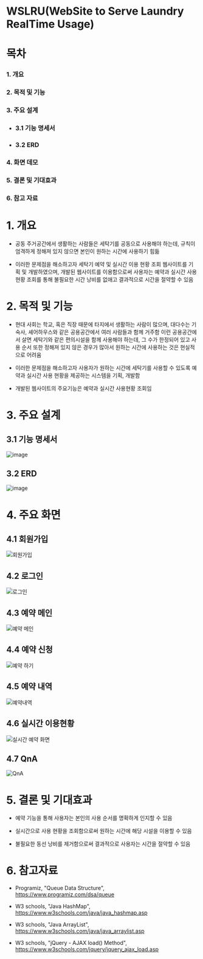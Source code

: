 WSLRU(WebSite to Serve Laundry RealTime Usage)
==========================
# 목차

### 1. 개요
### 2. 목적 및 기능
### 3. 주요 설계
+ ### 3.1 기능 명세서
+ ### 3.2 ERD
### 4. 화면 데모
### 5. 결론 및 기대효과
### 6. 참고 자료
#

# 1. 개요
+ 공동 주거공간에서 생활하는 사람들은 세탁기를 공동으로 사용해야 하는데, 규칙이 엄격하게 정해져 있지 않으면 본인이 원하는 시간에 사용하기 힘듦

+ 이러한 문제점을 해소하고자 세탁기 예약 및 실시간 이용 현황 조회 웹사이트를 기획 및 개발하였으며, 개발된 웹사이트를 이용함으로써 사용자는 예약과 실시간 사용 현황 조회를 통해 불필요한 시간 낭비를 없애고 결과적으로 시간을 절약할 수 있음

# 2. 목적 및 기능
+ 현대 사회는 학교, 혹은 직장 때문에 타지에서 생활하는 사람이 많으며, 대다수는 기숙사, 셰어하우스와 같은 공용공간에서 여러 사람들과 함께 거주함
이런 공용공간에서 살면 세탁기와 같은 편의시설을 함께 사용해야 하는데, 그 수가 한정되어 있고 사용 순서 또한 정해져 있지 않은 경우가 많아서 원하는 시간에 사용하는 것은 현실적으로 어려움

+ 이러한 문제점을 해소하고자 사용자가 원하는 시간에 세탁기를 사용할 수 있도록 예약과 실시간 사용 현황을 제공하는 시스템을 기획, 개발함

+ 개발된 웹사이트의 주요기능은 예약과 실시간 사용현황 조회임

# 3. 주요 설계
## 3.1 기능 명세서
![image](https://user-images.githubusercontent.com/111573823/211275477-a318f332-57d4-44bd-8ab8-fb38a7a41d52.png)

## 3.2 ERD
![image](https://user-images.githubusercontent.com/111573823/211275582-5f734af3-def7-48bd-94a3-2855531f0eb0.png)

# 4. 주요 화면
## 4.1 회원가입
![회원가입](https://user-images.githubusercontent.com/111573823/211278626-09fa51d5-7078-46e9-96f7-0b3be30f905a.PNG)
## 4.2 로그인
![로그인](https://user-images.githubusercontent.com/111573823/211278515-c2a18ecd-3e03-4f88-906b-6aaca424b709.PNG)
## 4.3 예약 메인
![예약 메인](https://user-images.githubusercontent.com/111573823/211278670-41ec7ff0-f274-4348-a4c3-5ac93ed3852f.PNG)
## 4.4 예약 신청
![예약 하기](https://user-images.githubusercontent.com/111573823/211278723-aebd392a-fed8-4a25-930b-7012ee5b37c4.PNG)
## 4.5 예약 내역
![예약내역](https://user-images.githubusercontent.com/111573823/211278820-a93004e6-d3d3-4197-ae52-66d93d9a1042.PNG)
## 4.6 실시간 이용현황
![실시간 예약 화면](https://user-images.githubusercontent.com/111573823/211278847-59e4585e-3715-4673-86f7-651e5b15b49f.PNG)
## 4.7 QnA
![QnA](https://user-images.githubusercontent.com/111573823/211283865-1b593aff-aa98-4cd3-844f-d1ad4d4c4f27.PNG)

# 5. 결론 및 기대효과
+ 예약 기능을 통해 사용자는 본인의 사용 순서를 명확하게 인지할 수 있음

+ 실시간으로 사용 현황을 조회함으로써 원하는 시간에 해당 시설을 이용할 수 있음

+ 불필요한 동선 낭비를 제거함으로써 결과적으로 사용자는 시간을 절약할 수 있음

# 6. 참고자료
+ Programiz, "Queue Data Structure", https://www.programiz.com/dsa/queue

+ W3 schools,  "Java HashMap", https://www.w3schools.com/java/java_hashmap.asp

+ W3 schools,  "Java ArrayList", https://www.w3schools.com/java/java_arraylist.asp

+ W3 schools,  "jQuery - AJAX load() Method", https://www.w3schools.com/jquery/jquery_ajax_load.asp
